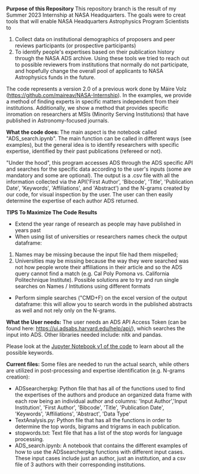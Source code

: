 
**Purpose of this Repository** 
This repository branch is the result of my Summer 2023 Internship at NASA Headquarters. The goals were to creat tools that will enable NASA Headquarters Astrophysics Program Scientists to 
1) Collect data on institutional demographics of proposers and peer reviews participants (or prospective participants)
2) To identify people's expertises based on their publication history through the NASA ADS archive.
Using these tools we tried to reach out to possible reviewers from institutions that normally do not participate, and hopefully change the overall pool of applicants to NASA Astrophysics funds in the future. 

The code represents a version 2.0 of a previous work done by Máire Volz (https://github.com/maireav/NASA-Internship). In the examples, we provide a method of finding experts in specific matters independent from their institutions. Additionally, we show a method that provides specific inromation on researchers at MSIs (Minority Serving Institutions) that have published in Astronomy-focused journals. 

**What the code does:** 
The main aspect is the notebook called "ADS_search.ipynb". The main function can be called in different ways (see examples), but the general idea is to identify researchers with specific expertise, identified by their past publications (refereed or not). 

"Under the hood", this program accesses ADS through the ADS specific API and searches for the specific data according to the user's inputs (some are mandatory and some are optional). The output is a .csv file with all the information collected via the API('First Author', 'Bibcode', 'Title', 'Publication Date', 'Keywords', 'Affiliations', and 'Abstract') and the N-grams created by our code, for visual inspection by the user. The user can then easily determine the expertise of each author ADS returned. 

**TIPS To Maximize The Code Results**
- Extend the year range of research as people may have published in years past
- When using list of universities or researchers names check the output dataframe:
1) Names may be missing because the input file had them mispelled;
2) Universities may be missing because the way they were searched was not how people wrote their affiliations in their article and so the ADS query cannot find a match (e.g. Cal Poly Pomona vs. California Politechnique Institute). Possible solutions are to try and run single searches on Names / Intitutions using different formats
- Perform simple searches ("CMD+F) on the excel version of the output dataframe: this will allow you to search words in the published abstracts as well and not rely only on the N-grams.
  
**What the User needs:**
The user needs an ADS API Access Token (can be found here:  https://ui.adsabs.harvard.edu/help/api/), which searches the input into ADS. Other libraries needed include: nltk and pandas. 

Please look at the [Jupyter Notebook v1 of the code](https://github.com/ninoc/ReviewerExtractor/blob/main/codeV1/ExpertiseFinder_Tutorial.ipynb) to learn about all the possible keywords.


**Current files:**
Some files are needed to run the actual search, while others are utilized in post-processing and expertise identification (e.g. N-grams creation): 
- ADSsearcherpkg: Python file that has all of the functions used to find the expertises of the authors and produce an organized data frame with each row being an individual author and columns: 'Input Author','Input Institution', 'First Author', 'Bibcode', 'Title', 'Publication Date', 'Keywords', 'Affiliations', 'Abstract', 'Data Type'
- TextAnalysis.py: Python file that has all the functions in order to determine the top words, bigrams and trigrams in each publication.
- stopwords.txt: Text file that has a list of the stop words for language processing. 
- ADS_search.ipynb: A notebook that contains the different examples of how to use the ADSsearcherpkg functions with different input cases. These input cases include just an author, just an institution, and a csv file of 3 authors with their corresponding institutions.

